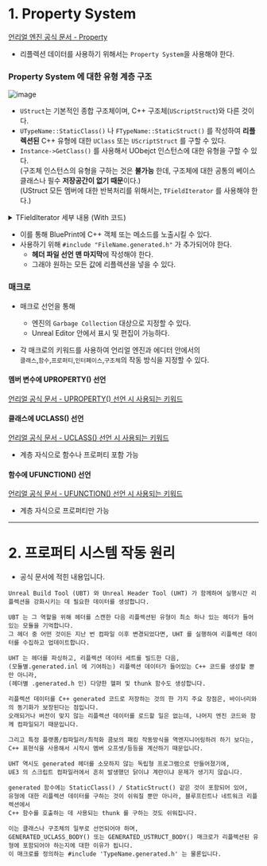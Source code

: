 # 1. Property System

[언리얼 엔진 공식 문서 - Property](https://docs.unrealengine.com/4.27/ko/ProgrammingAndScripting/GameplayArchitecture/Properties/)  

- 리플렉션 데이터를 사용하기 위해서는 `Property System`을 사용해야 한다.

### Property System 에 대한 유형 계층 구조
![image](https://user-images.githubusercontent.com/48194683/132482383-2932cd6d-d522-45b2-99af-eadb7535df5c.png)
- `UStruct`는 기본적인 종합 구조체이며, C++ 구조체(`UScriptStruct`)와 다른 것이다.
- `UTypeName::StaticClass()` 나 `FTypeName::StaticStruct()` 를 작성하여 **리플렉션된** C++ 유형에 대한 `UClass` 또는 `UScriptStruct` 를 구할 수 있다.
- `Instance->GetClass()` 를 사용해서 UObejct 인스턴스에 대한 유형을 구할 수 있다.  
(구조체 인스턴스의 유형을 구하는 것은 **불가능** 한데, 구조체에 대한 공통의 베이스 클래스나 필수 **저장공간이 없기 때문**이다.)  
(UStruct 모든 멤버에 대한 반복처리를 위해서는, `TFieldIterator` 를 사용해야 한다.)

<details>
  <summary> TFieldIterator 세부 내용 (With 코드) </summary>

[자세한 내용은 공식 문서를 읽어주세요!](https://www.unrealengine.com/ko/blog/unreal-property-system-reflection#:~:text=UStruct%20%EB%AA%A8%EB%93%A0%20%EB%A9%A4%EB%B2%84%EC%97%90,%EC%95%84%EB%AC%B4%EB%9F%B0%20%ED%9A%A8%EA%B3%BC%EA%B0%80%20%EC%97%86%EC%8A%B5%EB%8B%88%EB%8B%A4.)
  
```C++
  for (TFieldIterator<UProperty> PropIt(GetClass()); PropIt; ++PropIt)

{

UProperty* Property = *PropIt;

// Do something with the property

}

```
  
</details>

  
- 이를 통해 BluePrint에 C++ 객체 또는 메소드를 노출시킬 수 있다.
- 사용하기 위해 `#include "FileName.generated.h"` 가 추가되어야 한다.  
  - **헤더 파일 선언 맨 마지막**에 작성해야 한다.
  - 그래야 원하는 모든 값에 리플렉션을 넣을 수 있다.

### 매크로
- 매크로 선언을 통해 
  - 엔진의 `Garbage Collection` 대상으로 지정할 수 있다.
  - Unreal Editor 안에서 표시 및 편집이 가능하다.

- 각 매크로의 키워드를 사용하여 언리얼 엔진과 에디터 안에서의   
`클래스`,`함수`,`프로퍼티`,`인터페이스`,`구조체`의 작동 방식을 지정할 수 있다.

#### 멤버 변수에 UPROPERTY() 선언
[언리얼 공식 문서 - UPROPERTY() 선언 시 사용되는 키워드](https://docs.unrealengine.com/4.27/ko/ProgrammingAndScripting/GameplayArchitecture/Properties/Specifiers/)


#### 클래스에 UCLASS() 선언
[언리얼 공식 문서 - UCLASS() 선언 시 사용되는 키워드](https://docs.unrealengine.com/4.27/ko/ProgrammingAndScripting/GameplayArchitecture/Classes/Specifiers/)
- 계층 자식으로 함수나 프로퍼티 포함 가능

#### 함수에 UFUNCTION() 선언
[언리얼 공식 문서 - UFUNCTION() 선언 시 사용되는 키워드](https://docs.unrealengine.com/4.27/ko/ProgrammingAndScripting/GameplayArchitecture/Functions/Specifiers/)  
- 계층 자식으로 프로퍼티만 가능

***

# 2. 프로퍼티 시스템 작동 원리
- 공식 문서에 적힌 내용입니다.
```
Unreal Build Tool (UBT) 와 Unreal Header Tool (UHT) 가 함께하여 실행시간 리플렉션을 강화시키는 데 필요한 데이터를 생성합니다. 

UBT 는 그 역할을 위해 헤더를 스캔한 다음 리플렉션된 유형이 최소 하나 있는 헤더가 들어있는 모듈을 기억합니다. 
그 헤더 중 어떤 것이든 지난 번 컴파일 이후 변경되었다면, UHT 를 실행하여 리플렉션 데이터를 수집하고 업데이트합니다. 

UHT 는 헤더를 파싱하고, 리플렉션 데이터 세트를 빌드한 다음, 
(모듈별.generated.inl 에 기여하는) 리플렉션 데이터가 들어있는 C++ 코드를 생성할 뿐만 아니라, 
(헤더별 .generated.h 인) 다양한 헬퍼 및 thunk 함수도 생성합니다.

리플렉션 데이터를 C++ generated 코드로 저장하는 것의 한 가지 주요 장점은, 바이너리와의 동기화가 보장된다는 점입니다. 
오래되거나 버전이 맞지 않는 리플렉션 데이터를 로드할 일은 없는데, 나머지 엔진 코드와 함께 컴파일되기 때문입니다. 

그리고 특정 플랫폼/컴파일러/최적화 콤보의 패킹 작동방식을 역엔지니어링하려 하기 보다는, 
C++ 표현식을 사용해서 시작시 멤버 오프셋/등등을 계산하기 때문입니다. 

UHT 역시도 generated 헤더를 소모하지 않는 독립형 프로그램으로 만들어졌기에, 
UE3 의 스크립트 컴파일러에서 흔히 발생했던 닭이냐 계란이냐 문제가 생기지 않습니다.

generated 함수에는 StaticClass() / StaticStruct() 같은 것이 포함되어 있어, 
유형에 대한 리플렉션 데이터를 구하는 것이 쉬워질 뿐만 아니라, 블루프린트나 네트워크 리플렉션에서
C++ 함수를 호출하는 데 사용되는 thunk 를 구하는 것도 쉬워집니다. 

이는 클래스나 구조체의 일부로 선언되어야 하며, 
GENERATED_UCLASS_BODY() 또는 GENERATED_USTRUCT_BODY() 매크로가 리플렉션된 유형에 포함되어야 하는지에 대한 이유가 됩니다. 
이 매크로를 정의하는 #include 'TypeName.generated.h' 는 물론입니다.
```
